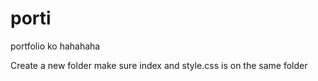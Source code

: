 # porti
portfolio ko hahahaha

Create a new folder make sure index and style.css is on the same folder 
